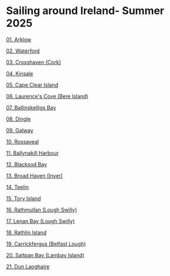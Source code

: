# Sailing around Ireland- Summer 2025

[01. Arklow](01.%20Arklow.md)

[02. Waterford](02.%20Waterford.md)

[03. Crosshaven (Cork)](03.%20Crosshaven%20(Cork).md)

[04. Kinsale](04.%20Kinsale.md)

[05. Cape Clear Island](05.%20Cape%20Clear%20Island.md)

[06. Laurence's Cove (Bere Island)](06.%20Laurence's%20Cove%20(Bere%20Island).md)

[07. Ballinskelligs Bay](07.%20Ballinskelligs%20Bay.md)

[08. Dingle](08.%20Dingle.md)

[09. Galway](09.%20Galway.md)

[10. Rossaveal](10.%20Rossaveal.md)

[11. Ballynakill Harbour](11.%20Ballynakill%20Harbour.md)

[12. Blacksod Bay](12.%20Blacksod%20Bay.md)

[13. Broad Haven (Inver)](13.%20Broad%20Haven%20(Inver).md)

[14. Teelin](14.%20Teelin.md)

[15. Tory Island](15.%20Tory%20Island.md)

[16. Rathmullan (Lough Swilly)](16.%20Rathmullan%20(Lough%20Swilly).md)

[17. Lenan Bay (Lough Swilly)](17.%20Lenan%20Bay%20(Lough%20Swilly).md)

[18. Rathlin Island](18.%20Rathlin%20Island.md)

[19. Carrickfergus (Belfast Lough)](19.%20Carrickfergus%20(Belfast%20Lough).md)

[20. Saltpan Bay (Lambay Island)](20.%20Saltpan%20Bay%20(Lambay%20Island).md)

[21. Dun Laoghaire](21.%20Dun%20Laoghaire.md)

